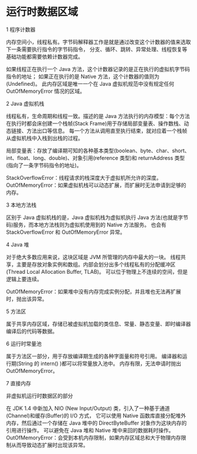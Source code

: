 # 运行时数据区域  

1 程序计数器

内存空间小，线程私有。字节码解释器工作是就是通过改变这个计数器的值来选取下一条需要执行指令的字节码指令，
分支、循环、跳转、异常处理、线程恢复等基础功能都需要依赖计数器完成。

如果线程正在执行一个 Java 方法，这个计数器记录的是正在执行的虚拟机字节码指令的地址；
如果正在执行的是 Native 方法，这个计数器的值则为 (Undefined)。
此内存区域是唯一一个在 Java 虚拟机规范中没有规定任何 OutOfMemoryError 情况的区域。

2 Java 虚拟机栈

线程私有，生命周期和线程一致。描述的是 Java 方法执行的内存模型：每个方法在执行时都会床创建一个栈帧(Stack Frame)用于存储局部变量表、操作数栈、动态链接、方法出口等信息。
每一个方法从调用直至执行结束，就对应着一个栈帧从虚拟机栈中入栈到出栈的过程。

局部变量表：存放了编译期可知的各种基本类型(boolean、byte、char、short、int、float、long、double)、对象引用(reference 类型)和 returnAddress 类型(指向了一条字节码指令的地址)。

StackOverflowError：线程请求的栈深度大于虚拟机所允许的深度。
OutOfMemoryError：如果虚拟机栈可以动态扩展，而扩展时无法申请到足够的内存。

3 本地方法栈

区别于 Java 虚拟机栈的是，Java 虚拟机栈为虚拟机执行 Java 方法(也就是字节码)服务，而本地方法栈则为虚拟机使用到的 Native 方法服务。
也会有 StackOverflowError 和 OutOfMemoryError 异常。

4 Java 堆

对于绝大多数应用来说，这块区域是 JVM 所管理的内存中最大的一块。
线程共享，主要是存放对象实例和数组。内部会划分出多个线程私有的分配缓冲区(Thread Local Allocation Buffer, TLAB)。
可以位于物理上不连续的空间，但是逻辑上要连续。

OutOfMemoryError：如果堆中没有内存完成实例分配，并且堆也无法再扩展时，抛出该异常。

5 方法区

属于共享内存区域，存储已被虚拟机加载的类信息、常量、静态变量、即时编译器编译后的代码等数据。

6 运行时常量池

属于方法区一部分，用于存放编译期生成的各种字面量和符号引用。
编译器和运行期(String 的 intern() )都可以将常量放入池中。
内存有限，无法申请时抛出 OutOfMemoryError。

7 直接内存

非虚拟机运行时数据区的部分

在 JDK 1.4 中新加入 NIO (New Input/Output) 类，引入了一种基于通道(Channel)和缓存(Buffer)的 I/O 方式，
它可以使用 Native 函数库直接分配堆外内存，然后通过一个存储在 Java 堆中的 DirectByteBuffer 对象作为这块内存的引用进行操作。
可以避免在 Java 堆和 Native 堆中来回的数据耗时操作。
OutOfMemoryError：会受到本机内存限制，如果内存区域总和大于物理内存限制从而导致动态扩展时出现该异常。
